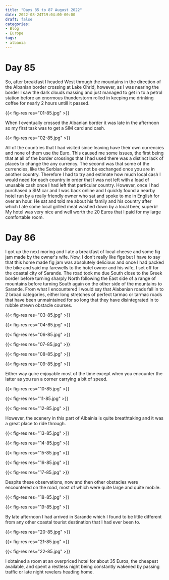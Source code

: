 ```yaml
---
title: "Days 85 to 87 August 2022"
date: 2022-08-24T19:04:00-00:00
draft: false
categories:
- Blog
- Europe
tags:
- albania
---
```


# Day 85
So, after breakfast I headed West through the mountains in the direction of the Albanian border crossing at Lake Ohrid, however, as I was nearing the border I saw the dark clouds massing and just managed to get in to a petrol station before an enormous thunderstorm rolled in keeping me drinking coffee for nearly 2 hours untill it passed.

{{< fig-res res="01-85.jpg" >}}

<!--more-->
When I eventually crossed the Albanian border it was late in the afternoon so my first task was to get a SIM card and cash. 

{{< fig-res res="02-85.jpg" >}}

All of the countries that I had visited since leaving have their own currencies and none of them use the Euro. This caused me some issues, the first being that at all of the border crossings that I had used there was a distinct lack of places to change the any currency. The second was that some of the currencies, like the Serbian dinar can not be exchanged once you are in another country. Therefore I had to try and estimate how much local cash I would need for each country in order that I was not left with a load of unusable cash once I had left that particular country. However, once I had purchased a SIM car and I was back online and I quickly found a nearby hotel run by a really friendly owner who sat and spoke to me in English for over an hour. He sat and told me about his family and his country after which I ate some local grilled meat washed down by a local beer, superb! My hotel was very nice and well worth the 20 Euros that I paid for my large comfortable room. 

# Day 86
 
I got up the next moring and I ate a breakfast of local cheese and some fig jam made by the owner's wife.
Now, I don't really like figs but I have to say that this home made fig jam was absolutely delicious and once I had packed the bike and said my farewells to the hotel owner and his wife, I set off for the coastal city of Sarande. The road took me due South close to the Greek border before turning sharply North following the East side of a range of mountains before turning South again on the other side of the mountains to Sarande. From what I encountered I would say that Alabanian roads fall in to 2 broad categories, either long stretches of perfect tarmac or tarmac roads that have been unmaintained for so long that they have disintegrated in to rubble strewn obstacle courses. 
 
{{< fig-res res="03-85.jpg" >}}

{{< fig-res res="04-85.jpg" >}}

{{< fig-res res="06-85.jpg" >}}

{{< fig-res res="07-85.jpg" >}}

{{< fig-res res="08-85.jpg" >}}

{{< fig-res res="09-85.jpg" >}}

Either way quire enjoyable most of the time except when you encounter the latter as you run a corner carrying a bit of speed.

{{< fig-res res="10-85.jpg" >}}

{{< fig-res res="11-85.jpg" >}}

{{< fig-res res="12-85.jpg" >}}

However, the scenery in this part of Albainia is quite breathtaking and it was a great place to ride through.

{{< fig-res res="13-85.jpg" >}}

{{< fig-res res="14-85.jpg" >}}

{{< fig-res res="15-85.jpg" >}}

{{< fig-res res="16-85.jpg" >}}

{{< fig-res res="17-85.jpg" >}}

Despite these observations, now and then other obstacles were encountered on the road, most of which were quite large and quite mobile.
 
{{< fig-res res="18-85.jpg" >}}

{{< fig-res res="19-85.jpg" >}}

By late afternoon I had arrived in Sarande which I found to be little different from any other coastal tourist destination that I had ever been to. 

{{< fig-res res="20-85.jpg" >}}

{{< fig-res res="21-85.jpg" >}}

{{< fig-res res="22-85.jpg" >}}

I obtained a room at an overpriced hotel for about 35 Euros, the cheapest available, and spent a restless night being constantly wakened by passing traffic or late night revelers heading home.